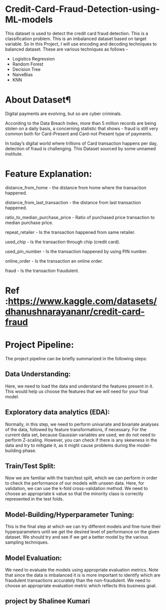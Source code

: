 # Credit-Card-Fraud-Detection-using-ML-models
This dataset is used to detect the credit card fraud detection. This is a classification problem. This is an imbalanced dataset based on target variable. So In this Project, I will use encoding and decoding techniques to balanced dataset.
These are various techniques as follows -

* Logistics Regression 
* Random Forest
* Decision Tree
* NaiveBias
* KNN


# About Dataset¶
Digital payments are evolving, but so are cyber criminals.

According to the Data Breach Index, more than 5 million records are being stolen on a daily basis, a concerning statistic that shows - fraud is still very common both for Card-Present and Card-not Present type of payments.

In today’s digital world where trillions of Card transaction happens per day, detection of fraud is challenging.
This Dataset sourced by some unnamed institute.


# Feature Explanation:
distance_from_home - the distance from home where the transaction happened.

distance_from_last_transaction - the distance from last transaction happened.

ratio_to_median_purchase_price - Ratio of purchased price transaction to median purchase price.

repeat_retailer - Is the transaction happened from same retailer.

used_chip - Is the transaction through chip (credit card).

used_pin_number - Is the transaction happened by using PIN number.

online_order - Is the transaction an online order.

fraud - Is the transaction fraudulent.

# Ref :https://www.kaggle.com/datasets/dhanushnarayananr/credit-card-fraud


# Project Pipeline:
The project pipeline can be briefly summarized in the following steps:

## Data Understanding:
Here, we need to load the data and understand the features present in it. This would help us choose the features that we will need for your final model.

## Exploratory data analytics (EDA):
Normally, in this step, we need to perform univariate and bivariate analyses of the data, followed by feature transformations, if necessary. For the current data set, because Gaussian variables are used, we do not need to perform Z-scaling. However, you can check if there is any skewness in the data and try to mitigate it, as it might cause problems during the model-building phase.

## Train/Test Split:
Now we are familiar with the train/test split, which we can perform in order to check the performance of our models with unseen data. Here, for validation, we can use the k-fold cross-validation method. We need to choose an appropriate k value so that the minority class is correctly represented in the test folds.

## Model-Building/Hyperparameter Tuning:
This is the final step at which we can try different models and fine-tune their hyperparameters until we get the desired level of performance on the given dataset. We should try and see if we get a better model by the various sampling techniques.

## Model Evaluation:
We need to evaluate the models using appropriate evaluation metrics. Note that since the data is imbalanced it is is more important to identify which are fraudulent transactions accurately than the non-fraudulent. We need to choose an appropriate evaluation metric which reflects this business goal.

## project by Shalinee Kumari

